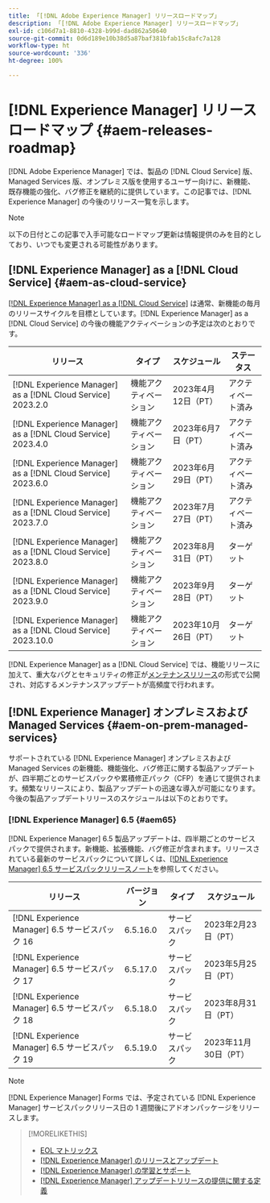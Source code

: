 ```yaml
---
title: 「[!DNL Adobe Experience Manager] リリースロードマップ」
description: 「[!DNL Adobe Experience Manager] リリースロードマップ」
exl-id: c106d7a1-8810-4328-b99d-dad862a50640
source-git-commit: 0d6d189e10b38d5a87baf381bfab15c8afc7a128
workflow-type: ht
source-wordcount: '336'
ht-degree: 100%

---
```


# [!DNL Experience Manager] リリースロードマップ {#aem-releases-roadmap}

[!DNL Adobe Experience Manager] では、製品の [!DNL Cloud Service] 版、Managed Services 版、オンプレミス版を使用するユーザー向けに、新機能、既存機能の強化、バグ修正を継続的に提供しています。この記事では、[!DNL Experience Manager] の今後のリリース一覧を示します。

>[!NOTE]
>
>以下の日付とこの記事で入手可能なロードマップ更新は情報提供のみを目的としており、いつでも変更される可能性があります。

## [!DNL Experience Manager] as a [!DNL Cloud Service] {#aem-as-cloud-service}

[[!DNL Experience Manager] as a [!DNL Cloud Service]](https://experienceleague.adobe.com/docs/experience-manager-cloud-service/content/release-notes/home.html?lang=ja) は通常、新機能の毎月のリリースサイクルを目標としています。[!DNL Experience Manager] as a [!DNL Cloud Service] の今後の機能アクティベーションの予定は次のとおりです。

| リリース | タイプ | スケジュール | ステータス |
|---|---|---|---|
| [!DNL Experience Manager] as a [!DNL Cloud Service] 2023.2.0 | 機能アクティベーション | 2023年4月12日（PT） | アクティベート済み |
| [!DNL Experience Manager] as a [!DNL Cloud Service] 2023.4.0 | 機能アクティベーション | 2023年6月7日（PT） | アクティベート済み |
| [!DNL Experience Manager] as a [!DNL Cloud Service] 2023.6.0 | 機能アクティベーション | 2023年6月29日（PT） | アクティベート済み |
| [!DNL Experience Manager] as a [!DNL Cloud Service] 2023.7.0 | 機能アクティベーション | 2023年7月27日（PT） | アクティベート済み |
| [!DNL Experience Manager] as a [!DNL Cloud Service] 2023.8.0 | 機能アクティベーション | 2023年8月31日（PT） | ターゲット |
| [!DNL Experience Manager] as a [!DNL Cloud Service] 2023.9.0 | 機能アクティベーション | 2023年9月28日（PT） | ターゲット |
| [!DNL Experience Manager] as a [!DNL Cloud Service] 2023.10.0 | 機能アクティベーション | 2023年10月26日（PT） | ターゲット |

[!DNL Experience Manager] as a [!DNL Cloud Service] では、機能リリースに加えて、重大なバグとセキュリティの修正が[メンテナンスリリース](https://experienceleague.adobe.com/docs/experience-manager-cloud-service/content/release-notes/maintenance/latest.html?lang=ja)の形式で公開され、対応するメンテナンスアップデートが高頻度で行われます。

## [!DNL Experience Manager] オンプレミスおよび Managed Services {#aem-on-prem-managed-services}

サポートされている [!DNL Experience Manager] オンプレミスおよび Managed Services の新機能、機能強化、バグ修正に関する製品アップデートが、四半期ごとのサービスパックや累積修正パック（CFP）を通じて提供されます。頻繁なリリースにより、製品アップデートの迅速な導入が可能になります。今後の製品アップデートリリースのスケジュールは以下のとおりです。

### [!DNL Experience Manager] 6.5 {#aem65}

[!DNL Experience Manager] 6.5 製品アップデートは、四半期ごとのサービスパックで提供されます。新機能、拡張機能、バグ修正が含まれます。リリースされている最新のサービスパックについて詳しくは、[[!DNL Experience Manager] 6.5 サービスパックリリースノート](https://experienceleague.adobe.com/docs/experience-manager-65/release-notes/release-notes.html?lang=ja)を参照してください。

| リリース | バージョン | タイプ | スケジュール |
|---|---|---|---|
| [!DNL Experience Manager] 6.5 サービスパック 16 | 6.5.16.0 | サービスパック | 2023年2月23日（PT） |
| [!DNL Experience Manager] 6.5 サービスパック 17 | 6.5.17.0 | サービスパック | 2023年5月25日（PT） |
| [!DNL Experience Manager] 6.5 サービスパック 18 | 6.5.18.0 | サービスパック | 2023年8月31日（PT） |
| [!DNL Experience Manager] 6.5 サービスパック 19 | 6.5.19.0 | サービスパック | 2023年11月30日（PT） |

>[!NOTE]
>
>[!DNL Experience Manager] Forms では、予定されている [!DNL Experience Manager] サービスパックリリース日の 1 週間後にアドオンパッケージをリリースします。

>[!MORELIKETHIS]
>
>* [EOL マトリックス](https://helpx.adobe.com/jp/support/programs/eol-matrix.html)
>* [[!DNL Experience Manager] のリリースとアップデート](https://experienceleague.adobe.com/docs/experience-manager-release-information/aem-release-updates/aem-releases-updates.html?lang=ja)
>* [[!DNL Experience Manager]  の学習とサポート](https://experienceleague.adobe.com/docs/experience-manager-cloud-service.html?lang=ja)
>* [[!DNL Experience Manager] アップデートリリースの提供に関する定義](/help/using/update-release-vehicle-definitions.md)
